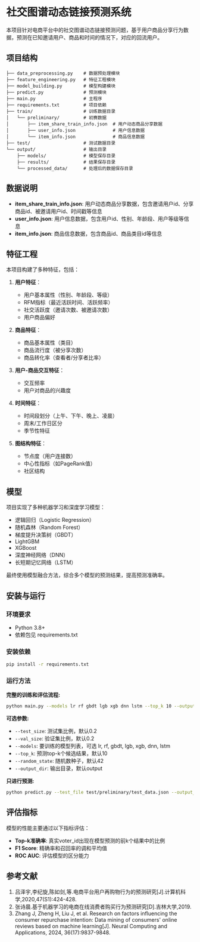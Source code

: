 # 社交图谱动态链接预测系统

本项目针对电商平台中的社交图谱动态链接预测问题，基于用户商品分享行为数据，预测在已知邀请用户、商品和时间的情况下，对应的回流用户。

## 项目结构

```
├── data_preprocessing.py    # 数据预处理模块
├── feature_engineering.py   # 特征工程模块
├── model_building.py        # 模型构建模块
├── predict.py               # 预测模块
├── main.py                  # 主程序
├── requirements.txt         # 项目依赖
├── train/                   # 训练数据目录
│   └── preliminary/         # 初赛数据
│       ├── item_share_train_info.json  # 用户动态商品分享数据
│       ├── user_info.json              # 用户信息数据
│       └── item_info.json              # 商品信息数据
├── test/                    # 测试数据目录
└── output/                  # 输出目录
    ├── models/              # 模型保存目录
    ├── results/             # 结果保存目录
    └── processed_data/      # 处理后的数据保存目录
```

## 数据说明

- **item_share_train_info.json**: 用户动态商品分享数据，包含邀请用户id、分享商品id、被邀请用户id、时间戳等信息
- **user_info.json**: 用户信息数据，包含用户id、性别、年龄段、用户等级等信息
- **item_info.json**: 商品信息数据，包含商品id、商品类目id等信息

## 特征工程

本项目构建了多种特征，包括：

1. **用户特征**：
   - 用户基本属性（性别、年龄段、等级）
   - RFM指标（最近活跃时间、活跃频率）
   - 社交活跃度（邀请次数、被邀请次数）
   - 用户商品偏好

2. **商品特征**：
   - 商品基本属性（类目）
   - 商品流行度（被分享次数）
   - 商品转化率（查看者/分享者比率）

3. **用户-商品交互特征**：
   - 交互频率
   - 用户对商品的兴趣度

4. **时间特征**：
   - 时间段划分（上午、下午、晚上、凌晨）
   - 周末/工作日区分
   - 季节性特征

5. **图结构特征**：
   - 节点度（用户连接数）
   - 中心性指标（如PageRank值）
   - 社区结构

## 模型

项目实现了多种机器学习和深度学习模型：

- 逻辑回归（Logistic Regression）
- 随机森林（Random Forest）
- 梯度提升决策树（GBDT）
- LightGBM
- XGBoost
- 深度神经网络（DNN）
- 长短期记忆网络（LSTM）

最终使用模型融合方法，综合多个模型的预测结果，提高预测准确率。

## 安装与运行

### 环境要求

- Python 3.8+
- 依赖包见 requirements.txt

### 安装依赖

```bash
pip install -r requirements.txt
```

### 运行方法

**完整的训练和评估流程:**

```bash
python main.py --models lr rf gbdt lgb xgb dnn lstm --top_k 10 --output_dir output
```

**可选参数:**

- `--test_size`: 测试集比例，默认0.2
- `--val_size`: 验证集比例，默认0.2
- `--models`: 要训练的模型列表，可选 lr, rf, gbdt, lgb, xgb, dnn, lstm
- `--top_k`: 预测top-k个候选结果，默认10
- `--random_state`: 随机数种子，默认42
- `--output_dir`: 输出目录，默认output

**只进行预测:**

```bash
python predict.py --test_file test/preliminary/test_data.json --output_file results/predictions.json --models_dir models --top_k 5
```

## 评估指标

模型的性能主要通过以下指标评估：

- **Top-k准确率**: 真实voter_id出现在模型预测的前k个结果中的比例
- **F1 Score**: 精确率和召回率的调和平均值
- **ROC AUC**: 评估模型的区分能力

## 参考文献

1. 吕泽宇,李纪旋,陈如剑,等.电商平台用户再购物行为的预测研究[J].计算机科学,2020,47(S1):424-428.
2. 张诗晨.基于机器学习的电商在线消费者购买行为预测研究[D].吉林大学,2019.
3. Zhang J, Zheng H, Liu J, et al. Research on factors influencing the consumer repurchase intention: Data mining of consumers' online reviews based on machine learning[J]. Neural Computing and Applications, 2024, 36(17):9837-9848. 